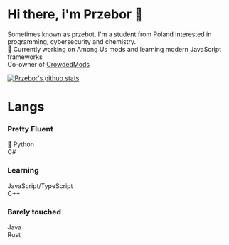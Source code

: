 # Hi there, i'm Przebor 👋
Sometimes known as przebot. I'm a student from Poland interested in programming, cybersecurity and chemistry.</br>
🔭 Currently working on Among Us mods and learning modern JavaScript frameworks</br>
Co-owner of [CrowdedMods](https://github.com/CrowdedMods)</br>

[![Przebor's github stats](https://github-readme-stats.vercel.app/api?username=przebor&show_icons=true&theme=merko&include_all_commits=true&hide_border=true)](https://github.com/przebor)

# Langs
### Pretty Fluent
🐍 Python</br>
   C#</br>
### Learning
   JavaScript/TypeScript</br>
   C++</br>
### Barely touched
   Java</br>
   Rust</br>
